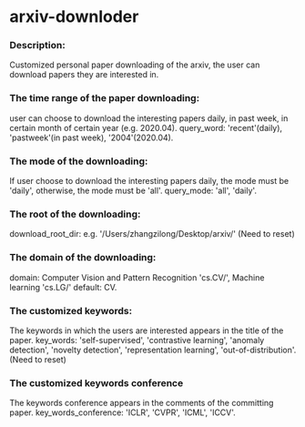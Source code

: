 # arxiv-downloder
### Description:
Customized personal paper downloading of the arxiv, the user can download papers they are interested in.

### The time range of the paper downloading:
user can choose to download the interesting papers daily, in past week, in certain month of certain year (e.g. 2020.04). query_word: 'recent'(daily), 'pastweek'(in past week), '2004'(2020.04).

### The mode of the downloading:
If user choose to download the interesting papers daily, the mode must be 'daily', otherwise, the mode must be 'all'. query_mode: 'all', 'daily'.

### The root of the downloading:
download_root_dir: e.g. '/Users/zhangzilong/Desktop/arxiv/' (Need to reset)

### The domain of the downloading:
domain: Computer Vision and Pattern Recognition 'cs.CV/', Machine learning 'cs.LG/' default: CV.

### The customized keywords:
The keywords in which the users are interested appears in the title of the paper. key_words: 'self-supervised', 'contrastive learning', 'anomaly detection', 'novelty detection', 'representation learning', 'out-of-distribution'. (Need to reset)

### The customized keywords conference
The keywords conference appears in the comments of the committing paper. key_words_conference: 'ICLR', 'CVPR', 'ICML', 'ICCV'.

